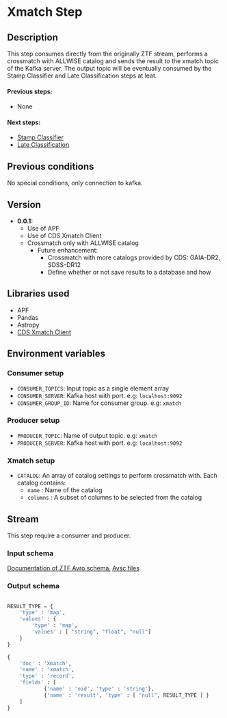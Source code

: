 # Xmatch Step

## Description

This step consumes directly from the originally ZTF stream, performs a crossmatch with ALLWISE catalog and sends the result to the xmatch topic of the Kafka server. The output topic will be eventually consumed by the Stamp Classifier and Late Classification steps at leat.

#### Previous steps: 
- None

#### Next steps:
- [Stamp Classifier](https://github.com/alercebroker/stamp_classifier_step)
- [Late Classification](https://github.com/alercebroker/late_classification_step)

## Previous conditions

No special conditions, only connection to kafka.

## Version
- **0.0.1:** 
	- Use of APF
	- Use of CDS Xmatch Client
  - Crossmatch only with ALLWISE catalog
	- Future enhancement: 
		- Crossmatch with more catalogs provided by CDS: GAIA-DR2, SDSS-DR12 
		- Define whether or not save results to a database and how

## Libraries used
- APF
- Pandas
- Astropy
- [CDS Xmatch Client](https://github.com/alercebroker/cds_xmatch_client)

## Environment variables

### Consumer setup

- `CONSUMER_TOPICS`: Input topic as a single element array
- `CONSUMER_SERVER`: Kafka host with port. e.g: `localhost:9092`
- `CONSUMER_GROUP_ID`: Name for consumer group. e.g: `xmatch`

### Producer setup

- `PRODUCER_TOPIC`: Name of output topic. e.g: `xmatch`
- `PRODUCER_SERVER`: Kafka host with port. e.g: `localhost:9092`

### Xmatch setup

- `CATALOG`: An array of catalog settings to perform crossmatch with. Each catalog contains:
	- `name` : Name of the catalog
	- `columns` : A subset of columns to be selected from the catalog

## Stream

This step require a consumer and producer.

### Input schema

[Documentation of ZTF Avro schema.](https://zwickytransientfacility.github.io/ztf-avro-alert/schema.html) 
[Avsc files](https://github.com/ZwickyTransientFacility/ztf-avro-alert/tree/master/schema)


### Output schema
```Python

RESULT_TYPE = {
	'type' : 'map',
	'values' : {
		'type' : 'map',
		'values' : [ "string", "float", "null"]
	}
}

{
	'doc' : 'Xmatch',
	'name' : 'xmatch',
	'type' : 'record',
	'fields' : [
			{'name' : 'oid', 'type' : 'string'},
			{'name' : 'result', 'type' : [ "null", RESULT_TYPE ] }
	]
}



```
